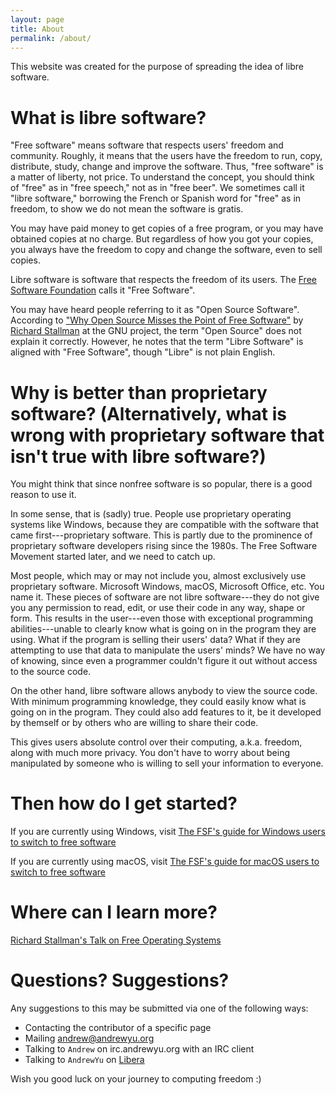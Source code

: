 ```yaml
---
layout: page
title: About
permalink: /about/
---
```


This website was created for the purpose of spreading the idea of libre software.

# What is libre software?
>
"Free software" means software that respects users' freedom and community. Roughly, it means that the users have the freedom to run, copy, distribute, study, change and improve the software. Thus, "free software" is a matter of liberty, not price. To understand the concept, you should think of "free" as in "free speech," not as in "free beer". We sometimes call it "libre software," borrowing the French or Spanish word for "free" as in freedom, to show we do not mean the software is gratis.
>
You may have paid money to get copies of a free program, or you may have obtained copies at no charge. But regardless of how you got your copies, you always have the freedom to copy and change the software, even to sell copies.

Libre software is software that respects the freedom of its users. The [Free Software Foundation](https://fsf.org) calls it "Free Software".

You may have heard people referring to it as "Open Source Software". According to ["Why Open Source Misses the Point of Free Software"](https://www.gnu.org/philosophy/open-source-misses-the-point.en.html) by [Richard Stallman](https://stallman.org) at the GNU project, the term "Open Source" does not explain it correctly. However, he notes that the term "Libre Software" is aligned with "Free Software", though "Libre" is not plain English.

# Why is better than proprietary software? (Alternatively, what is wrong with proprietary software that isn't true with libre software?)
You might think that since nonfree software is so popular, there is a good reason to use it.

In some sense, that is (sadly) true. People use proprietary operating systems like Windows, because they are compatible with the software that came first---proprietary software. This is partly due to the prominence of proprietary software developers rising since the 1980s. The Free Software Movement started later, and we need to catch up.

Most people, which may or may not include you, almost exclusively use proprietary software. Microsoft Windows, macOS, Microsoft Office, etc. You name it. These pieces of software are not libre software---they do not give you any permission to read, edit, or use their code in any way, shape or form. This results in the user---even those with exceptional programming abilities---unable to clearly know what is going on in the program they are using. What if the program is selling their users' data? What if they are attempting to use that data to manipulate the users' minds? We have no way of knowing, since even a programmer couldn't figure it out without access to the source code.

On the other hand, libre software allows anybody to view the source code. With minimum programming knowledge, they could easily know what is going on in the program. They could also add features to it, be it developed by themself or by others who are willing to share their code.

This gives users absolute control over their computing, a.k.a. freedom, along with much more privacy. You don't have to worry about being manipulated by someone who is willing to sell your information to everyone.

# Then how do I get started?
If you are currently using Windows, visit [The FSF's guide for Windows users to switch to free software](https://www.fsf.org/working-together/moving/windows)

If you are currently using macOS, visit [The FSF's guide for macOS users to switch to free software](https://www.fsf.org/working-together/moving/mac-os-x)

# Where can I learn more?
<a href="http://audio-video.gnu.org/video/rms-2020-12-04-waterloo-why-operating-systems-and-other-software-should-be-free.webm">Richard Stallman's Talk on Free Operating Systems</a>

# Questions? Suggestions?
Any suggestions to this may be submitted via one of the following ways:
- Contacting the contributor of a specific page
- Mailing [andrew@andrewyu.org](mailto:andrew@andrewyu.org)
- Talking to `Andrew` on irc.andrewyu.org with an IRC client
- Talking to `AndrewYu` on [Libera](https://libera.chat)

Wish you good luck on your journey to computing freedom :)
